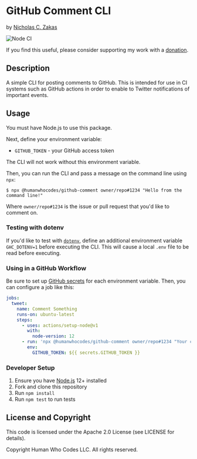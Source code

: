 # GitHub Comment CLI

by [Nicholas C. Zakas](https://humanwhocodes.com)

![Node CI](https://github.com/humanwhocodes/github-comment/workflows/Node%20CI/badge.svg)

If you find this useful, please consider supporting my work with a [donation](https://humanwhocodes.com/donate).

## Description

A simple CLI for posting comments to GitHub. This is intended for use in CI systems such as GitHub actions in order to enable to Twitter notifications of important events.

## Usage

You must have Node.js to use this package.

Next, define your environment variable:

* `GITHUB_TOKEN` - your GitHub access token

The CLI will not work without this environment variable.

Then, you can run the CLI and pass a message on the command line using `npx`:

```
$ npx @humanwhocodes/github-comment owner/repo#1234 "Hello from the command line!"
```

Where `owner/repo#1234` is the issue or pull request that you'd like to comment on.

### Testing with dotenv

If you'd like to test with [`dotenv`](https://npmjs.com/package/dotenv), define an additional environment variable `GHC_DOTENV=1` before executing the CLI. This will cause a local `.env` file to be read before executing.

### Using in a GitHub Workflow

Be sure to set up [GitHub secrets](https://help.github.com/en/actions/configuring-and-managing-workflows/creating-and-storing-encrypted-secrets) for each environment variable. Then, you can configure a job like this:

```yaml
jobs:
  tweet:
    name: Comment Something
    runs-on: ubuntu-latest
    steps:
      - uses: actions/setup-node@v1
        with:
          node-version: 12
      - run: 'npx @humanwhocodes/github-comment owner/repo#1234 "Your comment text"'
        env:
          GITHUB_TOKEN: ${{ secrets.GITHUB_TOKEN }}
```

### Developer Setup

1. Ensure you have [Node.js](https://nodejs.org) 12+ installed
2. Fork and clone this repository
3. Run `npm install`
4. Run `npm test` to run tests

## License and Copyright

This code is licensed under the Apache 2.0 License (see LICENSE for details).

Copyright Human Who Codes LLC. All rights reserved.

